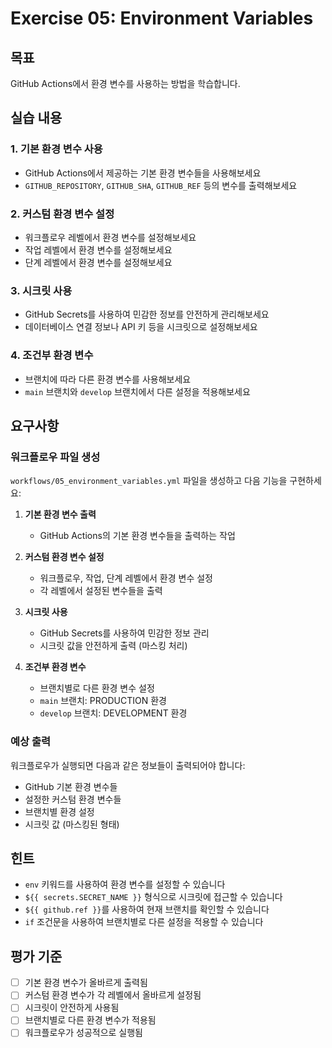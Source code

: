 # Exercise 05: Environment Variables

## 목표

GitHub Actions에서 환경 변수를 사용하는 방법을 학습합니다.

## 실습 내용

### 1. 기본 환경 변수 사용

- GitHub Actions에서 제공하는 기본 환경 변수들을 사용해보세요
- `GITHUB_REPOSITORY`, `GITHUB_SHA`, `GITHUB_REF` 등의 변수를 출력해보세요

### 2. 커스텀 환경 변수 설정

- 워크플로우 레벨에서 환경 변수를 설정해보세요
- 작업 레벨에서 환경 변수를 설정해보세요
- 단계 레벨에서 환경 변수를 설정해보세요

### 3. 시크릿 사용

- GitHub Secrets를 사용하여 민감한 정보를 안전하게 관리해보세요
- 데이터베이스 연결 정보나 API 키 등을 시크릿으로 설정해보세요

### 4. 조건부 환경 변수

- 브랜치에 따라 다른 환경 변수를 사용해보세요
- `main` 브랜치와 `develop` 브랜치에서 다른 설정을 적용해보세요

## 요구사항

### 워크플로우 파일 생성

`workflows/05_environment_variables.yml` 파일을 생성하고 다음 기능을 구현하세요:

1. **기본 환경 변수 출력**

   - GitHub Actions의 기본 환경 변수들을 출력하는 작업

2. **커스텀 환경 변수 설정**

   - 워크플로우, 작업, 단계 레벨에서 환경 변수 설정
   - 각 레벨에서 설정된 변수들을 출력

3. **시크릿 사용**

   - GitHub Secrets를 사용하여 민감한 정보 관리
   - 시크릿 값을 안전하게 출력 (마스킹 처리)

4. **조건부 환경 변수**
   - 브랜치별로 다른 환경 변수 설정
   - `main` 브랜치: PRODUCTION 환경
   - `develop` 브랜치: DEVELOPMENT 환경

### 예상 출력

워크플로우가 실행되면 다음과 같은 정보들이 출력되어야 합니다:

- GitHub 기본 환경 변수들
- 설정한 커스텀 환경 변수들
- 브랜치별 환경 설정
- 시크릿 값 (마스킹된 형태)

## 힌트

- `env` 키워드를 사용하여 환경 변수를 설정할 수 있습니다
- `${{ secrets.SECRET_NAME }}` 형식으로 시크릿에 접근할 수 있습니다
- `${{ github.ref }}`를 사용하여 현재 브랜치를 확인할 수 있습니다
- `if` 조건문을 사용하여 브랜치별로 다른 설정을 적용할 수 있습니다

## 평가 기준

- [ ] 기본 환경 변수가 올바르게 출력됨
- [ ] 커스텀 환경 변수가 각 레벨에서 올바르게 설정됨
- [ ] 시크릿이 안전하게 사용됨
- [ ] 브랜치별로 다른 환경 변수가 적용됨
- [ ] 워크플로우가 성공적으로 실행됨
